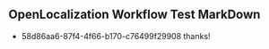 ## OpenLocalization Workflow Test MarkDown
* 58d86aa6-87f4-4f66-b170-c76499f29908 thanks!

<!--HONumber=Sep16_HO1-->


